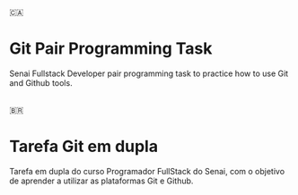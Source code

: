 :canada:
# Git Pair Programming Task
Senai Fullstack Developer pair programming task to practice how to use Git and Github tools.
<br/>
<br/>

:brazil:
# Tarefa Git em dupla
Tarefa em dupla do curso Programador FullStack do Senai, com o objetivo de aprender a utilizar as plataformas Git e Github.
